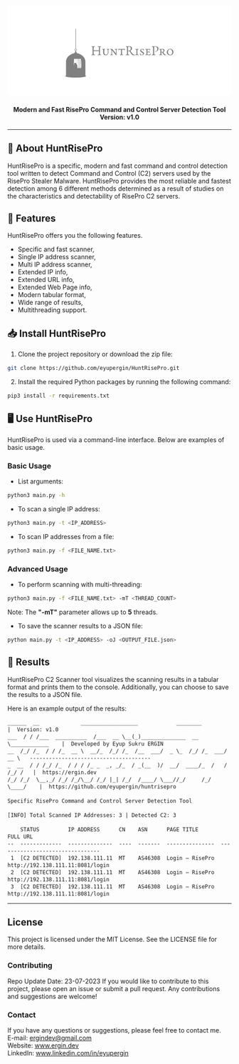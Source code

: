 
<p align="center">
  <a href="https://ergin.dev"><img src="https://raw.githubusercontent.com/EyupErgin/HuntRisePro/main/.img/HuntRisePro.png" width="800px" alt="HuntRisePro"></a>
</p>
<h4 align="center">Modern and Fast RisePro Command and Control Server Detection Tool<br> Version: v1.0 </h4>

---

## :scorpion:	About HuntRisePro
HuntRisePro is a specific, modern and fast command and control detection tool written to detect Command and Control (C2) servers used by the RisePro Stealer Malware. HuntRisePro provides the most reliable and fastest detection among 6 different methods determined as a result of studies on the characteristics and detectability of RisePro C2 servers.

## :notebook:	Features
HuntRisePro offers you the following features.

- Specific and fast scanner,
- Single IP address scanner,
- Multi IP address scanner,
- Extended IP info,
- Extended URL info,
- Extended Web Page info,
- Modern tabular format,
- Wide range of results,
- Multithreading support.

## :inbox_tray:	Install HuntRisePro
1. Clone the project repository or download the zip file:
```bash
git clone https://github.com/eyupergin/HuntRisePro.git
```
2. Install the required Python packages by running the following command:
```bash
pip3 install -r requirements.txt
```
## :desktop_computer:	Use HuntRisePro
HuntRisePro is used via a command-line interface. Below are examples of basic usage.

### Basic Usage
- List arguments:
```bash
python3 main.py -h
```
- To scan a single IP address:
```bash
python3 main.py -t <IP_ADDRESS>
```
- To scan IP addresses from a file:
```bash
python3 main.py -f <FILE_NAME.txt>
```

### Advanced Usage
- To perform scanning with multi-threading:
```bash
python3 main.py -f <FILE_NAME.txt> -mT <THREAD_COUNT>
```
Note: The **"-mT"** parameter allows up to **5** threads.

- To save the scanner results to a JSON file:
```bash
python main.py -t <IP_ADDRESS> -oJ <OUTPUT_FILE.json>
```
## :mag_right: Results
HuntRisePro C2 Scanner tool visualizes the scanning results in a tabular format and prints them to the console. 
Additionally, you can choose to save the results to a JSON file.

Here is an example output of the results:
```
______  __             __________________            ________                 |  Version: v1.0
___  / / /___  __________  /___  __ \__(_)______________  __ \____________    |  Developed by Eyup Sukru ERGIN
__  /_/ /_  / / /_  __ \  __/_  /_/ /_  /__  ___/  _ \_  /_/ /_  ___/  __ \   --------------------------------------
_  __  / / /_/ /_  / / / /_ _  _, _/_  / _(__  )/  __/  ____/_  /   / /_/ /   |  https://ergin.dev
/_/ /_/  \__,_/ /_/ /_/\__/ /_/ |_| /_/  /____/ \___//_/     /_/    \____/    |  https://github.com/eyupergin/huntrisepro

Specific RisePro Command and Control Server Detection Tool

[INFO] Total Scanned IP Addresses: 3 | Detected C2: 3

    STATUS         IP ADDRESS      CN    ASN      PAGE TITLE       FULL URL
--  -------------  --------------  ----  -------  ---------------  --------------------------------
 1  [C2 DETECTED]  192.138.111.11  MT    AS46308  Login — RisePro  http://192.138.111.11:8081/login
 2  [C2 DETECTED]  192.138.111.11  MT    AS46308  Login — RisePro  http://192.138.111.11:8081/login
 3  [C2 DETECTED]  192.138.111.11  MT    AS46308  Login — RisePro  http://192.138.111.11:8081/login
```

---

## License
This project is licensed under the MIT License. See the LICENSE file for more details.

### Contributing
Repo Update Date: 23-07-2023
If you would like to contribute to this project, please open an issue or submit a pull request. Any contributions and suggestions are welcome!

### Contact
If you have any questions or suggestions, please feel free to contact me.<br>
E-mail: ergindev@gmail.com <br>
Website: www.ergin.dev <br>
LinkedIn: www.linkedin.com/in/eyupergin<br>
